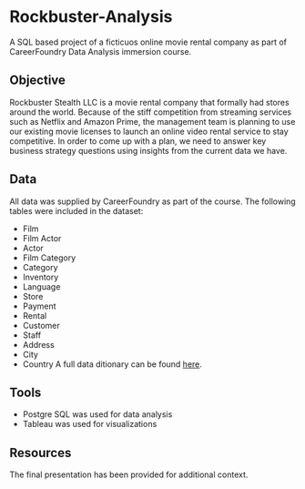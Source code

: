 # **Rockbuster-Analysis**
A SQL based project of a ficticuos online movie rental company as part of CareerFoundry Data Analysis immersion course.
## **Objective**
Rockbuster Stealth LLC is a movie rental company that formally had stores around the world. Because of the stiff competition from streaming services such as Netflix and Amazon Prime, the management team is planning to use our existing movie licenses to launch an online video rental service to stay competitive. In order to come up with a plan, we need to answer key business strategy questions using insights from the current data we have.
## **Data**
All data was supplied by CareerFoundry as part of the course. The following tables were included in the dataset:
- Film
- Film Actor
- Actor
- Film Category
- Category
- Inventory
- Language
- Store
- Payment
- Rental
- Customer
- Staff
- Address
- City
- Country
A full data ditionary can be found [here](https://github.com/sheylegras/Rockbuster-Analysis/files/9244525/Rockbuster.Data.Dictionary.pdf).
## **Tools**
- Postgre SQL was used for data analysis
- Tableau was used for visualizations
## **Resources**
The final presentation has been provided for additional context.
